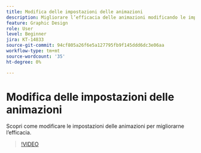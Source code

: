 ```yaml
---
title: Modifica delle impostazioni delle animazioni
description: Migliorare l’efficacia delle animazioni modificando le impostazioni
feature: Graphic Design
role: User
level: Beginner
jira: KT-14833
source-git-commit: 94cf805a26f6e5a127795fb9f145ddd6dc3e06aa
workflow-type: tm+mt
source-wordcount: '35'
ht-degree: 0%

---
```


# Modifica delle impostazioni delle animazioni

Scopri come modificare le impostazioni delle animazioni per migliorarne l’efficacia.

>[!VIDEO](https://video.tv.adobe.com/v/3426977?quality=12&learn=on&hidetitle=true)
